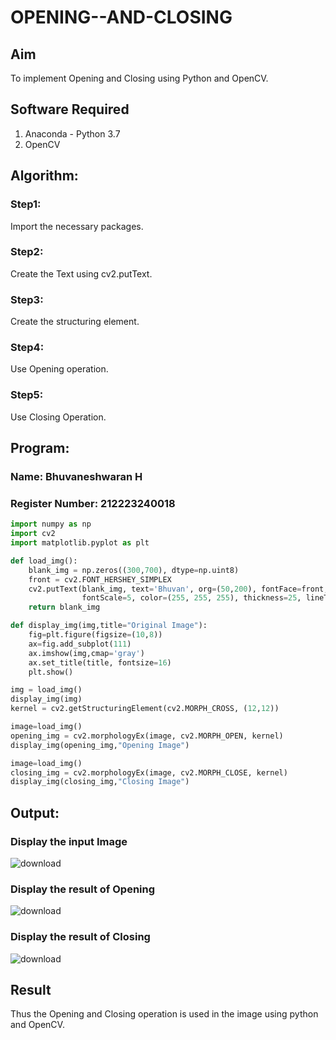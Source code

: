 # OPENING--AND-CLOSING
## Aim
To implement Opening and Closing using Python and OpenCV.

## Software Required
1. Anaconda - Python 3.7
2. OpenCV

## Algorithm:
### Step1:
Import the necessary packages.

### Step2:
Create the Text using cv2.putText.

### Step3:
Create the structuring element.

### Step4:
Use Opening operation.

### Step5:
Use Closing Operation.

## Program:
### Name: Bhuvaneshwaran H
### Register Number: 212223240018

``` Python
import numpy as np
import cv2
import matplotlib.pyplot as plt

def load_img():
    blank_img = np.zeros((300,700), dtype=np.uint8)
    front = cv2.FONT_HERSHEY_SIMPLEX
    cv2.putText(blank_img, text='Bhuvan', org=(50,200), fontFace=front, 
                fontScale=5, color=(255, 255, 255), thickness=25, lineType=cv2.LINE_AA)
    return blank_img

def display_img(img,title="Original Image"):
    fig=plt.figure(figsize=(10,8))
    ax=fig.add_subplot(111)
    ax.imshow(img,cmap='gray')
    ax.set_title(title, fontsize=16)
    plt.show()

img = load_img()
display_img(img)
kernel = cv2.getStructuringElement(cv2.MORPH_CROSS, (12,12))

image=load_img()
opening_img = cv2.morphologyEx(image, cv2.MORPH_OPEN, kernel)
display_img(opening_img,"Opening Image")

image=load_img()
closing_img = cv2.morphologyEx(image, cv2.MORPH_CLOSE, kernel)
display_img(closing_img,"Closing Image")

```
## Output:

### Display the input Image
![download](https://github.com/user-attachments/assets/7fdc556b-d180-465e-8db9-a5fb53e72acf)


### Display the result of Opening
![download](https://github.com/user-attachments/assets/5b1a47e0-5db0-4708-a81b-6a2ffa5fa87a)


### Display the result of Closing
![download](https://github.com/user-attachments/assets/05c5f043-3509-478c-8b65-ca6606e93177)


## Result
Thus the Opening and Closing operation is used in the image using python and OpenCV.
